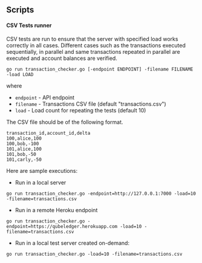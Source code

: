 ## Scripts

#### CSV Tests runner

CSV tests are run to ensure that the server with specified load works correctly in all cases. Different cases such as the transactions executed sequentially, in parallel and same transactions repeated in parallel are executed and account balances are verified.

```
go run transaction_checker.go [-endpoint ENDPOINT] -filename FILENAME -load LOAD
```

where
-  `endpoint` - API endpoint
-  `filename` - Transactions CSV file (default "transactions.csv")
-  `load` - Load count for repeating the tests (default 10)


The CSV file should be of the following format.
```
transaction_id,account_id,delta
100,alice,100
100,bob,-100
101,alice,100
101,bob,-50
101,carly,-50
```

Here are sample executions:

- Run in a local server
```
go run transaction_checker.go -endpoint=http://127.0.0.1:7000 -load=10 -filename=transactions.csv
```

- Run in a remote Heroku endpoint
```
go run transaction_checker.go -endpoint=https://qubeledger.herokuapp.com -load=10 -filename=transactions.csv
```

- Run in a local test server created on-demand:
```
go run transaction_checker.go -load=10 -filename=transactions.csv
```